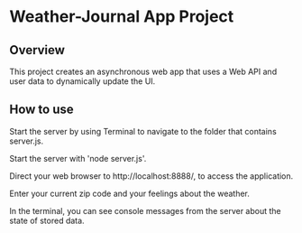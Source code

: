 # Weather-Journal App Project

## Overview
This project creates an asynchronous web app that uses a Web API and user data to dynamically update the UI.

## How to use
Start the server by using Terminal to navigate to the folder that contains server.js.

Start the server with 'node server.js'.

Direct your web browser to http://localhost:8888/, to access the application.

Enter your current zip code and your feelings about the weather.

In the terminal, you can see console messages from the server about the state of stored data.

